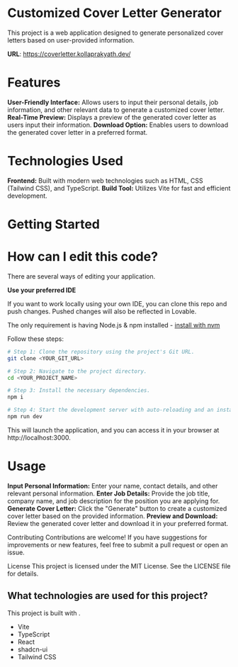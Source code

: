 # Customized Cover Letter Generator
This project is a web application designed to generate personalized cover letters based on user-provided information.

**URL**: https://coverletter.kollaprakyath.dev/

# Features
**User-Friendly Interface:** Allows users to input their personal details, job information, and other relevant data to generate a customized cover letter.
**Real-Time Preview:** Displays a preview of the generated cover letter as users input their information.
**Download Option:** Enables users to download the generated cover letter in a preferred format.

# Technologies Used
**Frontend:** Built with modern web technologies such as HTML, CSS (Tailwind CSS), and TypeScript.
**Build Tool:** Utilizes Vite for fast and efficient development.

# Getting Started
# How can I edit this code?

There are several ways of editing your application.

**Use your preferred IDE**

If you want to work locally using your own IDE, you can clone this repo and push changes. Pushed changes will also be reflected in Lovable.

The only requirement is having Node.js & npm installed - [install with nvm](https://github.com/nvm-sh/nvm#installing-and-updating)

Follow these steps:

```sh
# Step 1: Clone the repository using the project's Git URL.
git clone <YOUR_GIT_URL>

# Step 2: Navigate to the project directory.
cd <YOUR_PROJECT_NAME>

# Step 3: Install the necessary dependencies.
npm i

# Step 4: Start the development server with auto-reloading and an instant preview.
npm run dev
```

This will launch the application, and you can access it in your browser at http://localhost:3000.

# Usage
**Input Personal Information:** Enter your name, contact details, and other relevant personal information.
**Enter Job Details:** Provide the job title, company name, and job description for the position you are applying for.
**Generate Cover Letter:** Click the "Generate" button to create a customized cover letter based on the provided information.
**Preview and Download:** Review the generated cover letter and download it in your preferred format.

Contributing
Contributions are welcome! If you have suggestions for improvements or new features, feel free to submit a pull request or open an issue.

License
This project is licensed under the MIT License. See the LICENSE file for details.

## What technologies are used for this project?

This project is built with .

- Vite
- TypeScript
- React
- shadcn-ui
- Tailwind CSS
